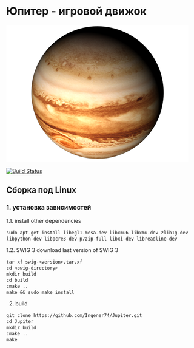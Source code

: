 ﻿# Юпитер - игровой движок

![Github Logo](/doc/images/Jupiter.png)

[![Build Status](https://travis-ci.org/Ingener74/Jupiter.svg?branch=master)](https://travis-ci.org/Ingener74/Jupiter)

## Сборка под Linux

### 1. установка зависимостей

1.1. install other dependencies

```
sudo apt-get install libegl1-mesa-dev libxmu6 libxmu-dev zlib1g-dev libpython-dev libpcre3-dev p7zip-full libxi-dev libreadline-dev 
```

1.2. SWIG 3
download last version of SWIG 3
```
tar xf swig-<version>.tar.xf
cd <swig-directory>
mkdir build
cd build
cmake ..
make && sudo make install
```

2. build

```
git clone https://github.com/Ingener74/Jupiter.git
cd Jupiter
mkdir build
cmake ..
make
```
